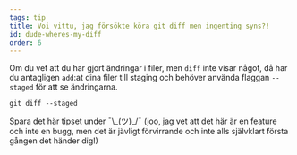 ```yaml
---
tags: tip
title: Voi vittu, jag försökte köra git diff men ingenting syns?!
id: dude-wheres-my-diff
order: 6
---
```


Om du vet att du har gjort ändringar i filer, men `diff` inte visar något, då har du antagligen `add`:at dina filer till staging och behöver använda flaggan `--staged` för att se ändringarna.

```git
git diff --staged
```

Spara det här tipset under &macr;\\\_(ツ)\_/&macr; (joo, jag vet att det här är en feature och inte en bugg, men det är jävligt förvirrande och inte alls självklart första gången det händer dig!)
